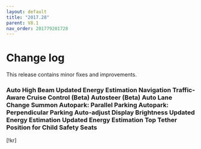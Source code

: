 ```yaml
---
layout: default
title: "2017.28"
parent: V8.1
nav_order: 201779201728
---
```


# Change log

This release contains minor fixes and improvements.


### Auto High Beam Updated Energy Estimation Navigation Traffic-Aware Cruise Control (Beta) Autosteer (Beta) Auto Lane Change Summon Autopark: Parallel Parking Autopark: Perpendicular Parking Auto-adjust Display Brightness Updated Energy Estimation Updated Energy Estimation Top Tether Position for Child Safety Seats 
[!kr]

